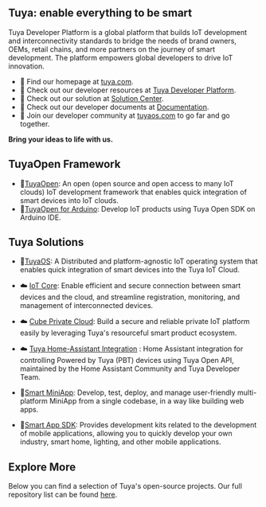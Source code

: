 ## Tuya: enable everything to be smart

Tuya Developer Platform is a global platform that builds IoT development and interconnectivity standards to bridge the needs of brand owners, OEMs, retail chains, and more partners on the journey of smart development. The platform empowers global developers to drive IoT innovation.

* 🏡 Find our homepage at  [tuya.com](https://tuya.com). 
* 🏡 Check out our developer resources at  [Tuya Developer Platform](https://platform.tuya.com).
* 🏡 Check out our solution at [Solution Center](https://solution.tuya.com).
* 🏡 Check out our developer documents at [Documentation](https://developer.tuya.com/docs).
* 🏡 Join our developer community at [tuyaos.com](https://tuyaos.com) to go far and go together.

**Bring your ideas to life with us.**

## TuyaOpen Framework

* 🚀[TuyaOpen](https://github.com/tuya/tuyaopen): An open (open source and open access to many IoT clouds) IoT development framework that enables quick integration of smart devices into IoT clouds.  
* 🚀[TuyaOpen for Arduino](https://github.com/tuya/arduino-tuyaopen): Develop IoT products using Tuya Open SDK on Arduino IDE.


## Tuya Solutions

* 🚀[TuyaOS](https://developer.tuya.com/tuyaos): A Distributed and platform-agnostic IoT operating system that enables quick integration of smart devices into the Tuya IoT Cloud.

* ☁️ [IoT Core](https://developer.tuya.com/iot-core): Enable efficient and secure connection between smart devices and the cloud, and streamline registration, monitoring, and management of interconnected devices.
* ☁️ [Cube Private Cloud](https://www.tuya.com/solution/cube): Build a secure and reliable private IoT platform easily by leveraging Tuya's resourceful smart product ecosystem.
* ☁️ [Tuya Home-Assistant Integration](https://github.com/tuya/tuya-home-assistant) : Home Assistant integration for controlling Powered by Tuya (PBT) devices using Tuya Open API, maintained by the Home Assistant Community and Tuya Developer Team.

* 🧩[Smart MiniApp](https://developer.tuya.com/miniapp): Develop, test, deploy, and manage user-friendly multi-platform MiniApp from a single codebase, in a way like building web apps.

* 🧩[Smart App SDK](https://developer.tuya.com/docs/app-development): Provides development kits related to the development of mobile applications, allowing you to quickly develop your own industry, smart home, lighting, and other mobile applications.


## Explore More

Below you can find a selection of Tuya's open-source projects. Our full repository list can be found [here](https://github.com/orgs/tuya/repositories).




